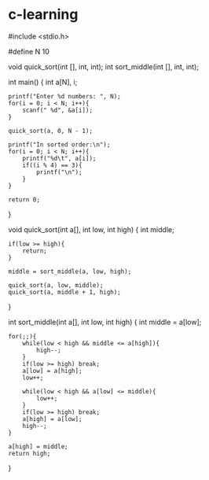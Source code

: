 # c-learning

#include <stdio.h>

#define N 10

void quick_sort(int [], int, int);
int sort_middle(int [], int, int);

int main()
{
	int a[N], i;
	
	printf("Enter %d numbers: ", N);
	for(i = 0; i < N; i++){
		scanf(" %d", &a[i]);
	}
	
	quick_sort(a, 0, N - 1);
	
	printf("In sorted order:\n");
	for(i = 0; i < N; i++){
		printf("%d\t", a[i]);
		if((i % 4) == 3){
			printf("\n");
		}
	}
	
	return 0;
}

void quick_sort(int a[], int low, int high)
{
	int middle;
	
	if(low >= high){
		return;
	}
	
	middle = sort_middle(a, low, high);
	
	quick_sort(a, low, middle);
	quick_sort(a, middle + 1, high);
}

int sort_middle(int a[], int low, int high)
{
	int middle = a[low];
	
	for(;;){
		while(low < high && middle <= a[high]){
			high--;
		}
		if(low >= high) break;
		a[low] = a[high];
		low++;
		
		while(low < high && a[low] <= middle){
			low++;
		}
		if(low >= high) break;
		a[high] = a[low];
		high--;
	}
	
	a[high] = middle;
	return high;
}
